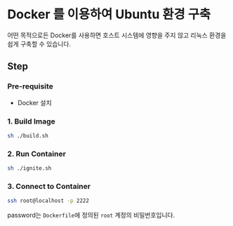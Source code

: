# Docker 를 이용하여 Ubuntu 환경 구축
어떤 목적으로든 Docker를 사용하면 호스트 시스템에 영향을 주지 않고 리눅스 환경을 쉽게 구축할 수 있습니다.

## Step

### Pre-requisite
- Docker 설치

### 1. Build Image
```sh
sh ./build.sh
```

### 2. Run Container
```sh
sh ./ignite.sh
```

### 3. Connect to Container
```sh
ssh root@localhost -p 2222
```
password는 `Dockerfile`에 정의된 `root` 계정의 비밀번호입니다.
